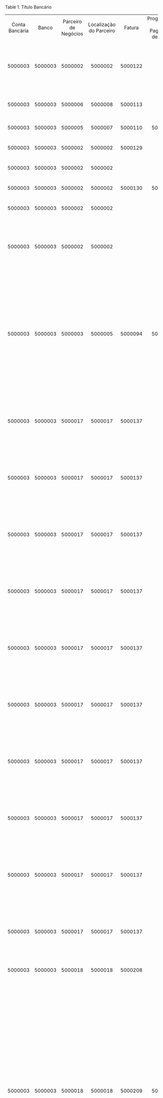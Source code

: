 <div id="d134852e1" class="table">

<div class="table-title">

Table 1. Título
Bancário

</div>

<div class="table-contents">

|                |         |                      |                         |         |                                    |                  |                  |                  |                       |                                    |                                  |             |             |             |             |             |             |                     |                 |                                          |               |              |                     |                     |                  |         |       |         |             |                    |                |                          |                    |                   |           |        |        |                |    |                    |                 |                   |                 |            |                   |                 |         |                      |                   |            |                |                 |                                                                                                                                                                                                                                                                                                                                                                                                                                                                                                                                                                                                                                                                                                                                                                                                                                                                               |                  |                  |       |                |             |                    |                          |                    |            |                                 |                                                 |        |        |                |    |        |                 |                    |                |                |                         |                       |                   |                       |         |          |                             |                     |                    |                 |                |               |                     |              |                     |                   |               |                     |                 |                     |                |                 |                    |                 |         |                                  |       |        |                  |                  |            |                  |                  |            |
| :------------: | :-----: | :------------------: | :---------------------: | :-----: | :--------------------------------: | :--------------: | :--------------: | :--------------: | :-------------------: | :--------------------------------: | :------------------------------: | :---------: | :---------: | :---------: | :---------: | :---------: | :---------: | :-----------------: | :-------------: | :--------------------------------------: | :-----------: | :----------: | :-----------------: | :-----------------: | :--------------: | :-----: | :---: | :-----: | :---------: | :----------------: | :------------: | :----------------------: | :----------------: | :---------------: | :-------: | :----: | :----: | :------------: | :-: | :----------------: | :-------------: | :---------------: | :-------------: | :--------: | :---------------: | :-------------: | :-----: | :------------------: | :---------------: | :--------: | :------------: | :-------------: | :---------------------------------------------------------------------------------------------------------------------------------------------------------------------------------------------------------------------------------------------------------------------------------------------------------------------------------------------------------------------------------------------------------------------------------------------------------------------------------------------------------------------------------------------------------------------------------------------------------------------------------------------------------------------------------------------------------------------------------------------------------------------------------------------------------------------------------------------------------------------------: | :--------------: | :--------------: | :---: | :------------: | :---------: | :----------------: | :----------------------: | :----------------: | :--------: | :-----------------------------: | :---------------------------------------------: | :----: | :----: | :------------: | :-: | :----: | :-------------: | :----------------: | :------------: | :------------: | :---------------------: | :-------------------: | :---------------: | :-------------------: | :-----: | :------: | :-------------------------: | :-----------------: | :----------------: | :-------------: | :------------: | :-----------: | :-----------------: | :----------: | :-----------------: | :---------------: | :-----------: | :-----------------: | :-------------: | :-----------------: | :------------: | :-------------: | :----------------: | :-------------: | :-----: | :------------------------------: | :---: | :----: | :--------------: | :--------------: | :--------: | :--------------: | :--------------: | :--------: |
| Conta Bancária |  Banco  | Parceiro de Negócios | Localização do Parceiro | Fatura  | Programação de Pagamento de Fatura | Tipo de Carteira | Tipo de Cobrança | Código de Barras | Data de Processamento |            Instrução 1             |           Instrução 2            | Instrução 3 | Instrução 4 | Instrução 5 | Instrução 6 | Instrução 7 | Instrução 8 | Instrução do Sacado | Linha Digitável |            Local de Pagamento            | Textos Extras |   Borderô    | Integração Bancária | Ocorrência Bancária |      Bairro      | Cedente |  CEP  | Cidade  | Complemento | Complemento de CEP | Conta Bancária | Digito da Conta Bancária |     CPF / CNPJ     |    Logradouro     |   Nome    | Número |  País  |    Telefone    | UF | Número da Carteira | Código do Banco | Dígito da Agência | Dígito da Conta | Modalidade | Número da Agencia | Número da Conta | Titular | Número Personalizado | Número da Parcela | Processado | Processado (2) | Processar Agora |                                                                                                                                                                                                                                                                                                                                                                                                                             Histórico do Registro                                                                                                                                                                                                                                                                                                                                                                                                                             | Exige Parâmetros |      Bairro      |  CEP  |     Cidade     | Complemento | Complemento de CEP | Conta Bancária do Sacado |     CPF / CNPJ     | Localidade |           Logradouro            |                      Nome                       | Número |  País  |    Telefone    | UF | Aceite | Valor Acrescimo | Canal de Pagamento | Conta Bancária | Data de Débito | Data Limite de Desconto |   Data do Documento   | Data de Pagamento |  Data de Vencimento   | Dedução | Desconto | Dias para Cobrança de Multa | Digito Nosso Número | Forma de Pagamento | Título Bancário | Valor da Multa | Data da Multa | Percentual de Multa | Nosso Número | Número do Documento | Tipo de Documento | Tipo de Moeda | Acréscimo Efetivado | Valor do Título | Valor do Abatimento | Valor do Juros | Valor de Tarifa | Desconto Efetivado | Multa Efetivada | Pedido  | Ordenar Calendário de Pagamentos | Pago  | Válido | Tipo de Parceiro | Documento Fiscal | Status NFe | End. Organização | Parâmetro Padrão | Processado |
|    5000003     | 5000003 |       5000002        |         5000002         | 5000122 |                                    |        CS        |        CR        |                  | 2018-01-11 00:00:00.0 |                                    |                                  |             |             |             |             |             |             |                     |                 |                                          |               |              |       5000000       |       5000002       |  Cidade Jardim   | 1000001 | 13614 |  Leme   |             |        260         |     41675      |            0             | 13.823.508/0001-31 | Rua Paulo Rebessi |  Matriz   |  665   | Brazil |  19 3554-4100  | SP |        109         |       341       |         0         |        0        |            |       0049        |      41675      |         |          4           |                   |    true    |     false      |                 |                                                                                                                                                                                                                                                                                                                                                                                                       Baixa de Título Realizada em - 14/01/2018 17:30:06 - BAIXA MANUAL                                                                                                                                                                                                                                                                                                                                                                                                       |      false       |    Campestre     | 13401 |   Piracicaba   |             |        808         |                          | 23.969.257/0001-51 |            |           Rua Balsamo           |        PJ Dentro do Estado Contribuinte         |  562   | Brazil |  19 2696-0031  | SP |   N    |        0        |                    |                |                |                         | 2018-01-11 00:00:00.0 |                   | 2018-01-11 00:00:00.0 |    0    |    0     |              0              |          6          |                    |     5000003     |       0        |               |          0          |   00000004   |        5018         |         2         |      R$       |          0          |     2081.20     |          0          |       0        |        0        |         0          |        0        | 5000037 |                                  | false | false  |        PJ        |     5000100      |            |     1000004      |                  |   false    |
|    5000003     | 5000003 |       5000006        |         5000008         | 5000113 |                                    |        CS        |        CR        |                  | 2018-01-11 00:00:00.0 |                                    |                                  |             |             |             |             |             |             |                     |                 |                                          |               |              |       5000000       |                     |  Cidade Jardim   | 1000001 | 13614 |  Leme   |             |        260         |     41675      |            0             | 13.823.508/0001-31 | Rua Paulo Rebessi |  Matriz   |  665   | Brazil |  19 3554-4100  | SP |        109         |       341       |         0         |        0        |            |       0049        |      41675      |         |          2           |                   |    true    |     false      |                 |                                                                                                                                                                                                                                                                                                                                                                                                                                                                                                                                                                                                                                                                                                                                                                                                                                                                               |      false       |   Vila Barigui   | 78705 |  Rondonópolis  |             |        020         |                          | 20.919.775/0001-72 |            | Rua Teodomiro Alcântara Gouveia |       PJ Fora do Estado Não Contribuinte        |  172   | Brazil | (66) 3692-8361 | MT |   N    |        0        |                    |                |                |                         | 2018-01-11 00:00:00.0 |                   | 2018-01-11 00:00:00.0 |    0    |    0     |              0              |          0          |                    |     5000001     |       0        |               |          0          |   00000002   |        5013         |         2         |      R$       |          0          |     150.00      |          0          |       0        |        0        |         0          |        0        | 5000035 |                                  | false |  true  |        PJ        |     5000094      |     A      |     1000004      |                  |   false    |
|    5000003     | 5000003 |       5000005        |         5000007         | 5000110 |              5000038               |        CS        |        CR        |                  | 2018-01-11 00:00:00.0 |                                    |                                  |             |             |             |             |             |             |                     |                 |                                          |               |              |       5000000       |                     |  Cidade Jardim   | 1000001 | 13614 |  Leme   |             |        260         |     41675      |            0             | 13.823.508/0001-31 | Rua Paulo Rebessi |  Matriz   |  665   | Brazil |  19 3554-4100  | SP |        109         |       341       |         0         |        0        |            |       0049        |      41675      |         |          3           |         1         |    true    |     false      |                 |                                                                                                                                                                                                                                                                                                                                                                                                                                                                                                                                                                                                                                                                                                                                                                                                                                                                               |      false       |      Mocopa      | 84263 | Telêmaco Borba |             |        230         |                          | 49.109.383/0001-20 |            |        Rua Porto Alegre         |         PJ Fora do Estado Contribuinte          |  164   | Brazil | (42) 3824-3807 | PR |   N    |        0        |                    |                |                |                         | 2018-01-11 00:00:00.0 |                   | 2018-02-12 00:00:00.0 |    0    |    0     |              0              |          8          |                    |     5000002     |       0        |               |          0          |   00000003   |       5011/1        |         2         |      R$       |          0          |     300.00      |          0          |       0        |        0        |         0          |        0        | 5000034 |                                  | false |  true  |        PJ        |     5000092      |     A      |     1000004      |                  |   false    |
|    5000003     | 5000003 |       5000002        |         5000002         | 5000129 |                                    |        CS        |        CR        |                  | 2018-01-12 00:00:00.0 |                                    |                                  |             |             |             |             |             |             |                     |                 |                                          |               |              |       5000000       |                     |  Cidade Jardim   | 1000001 | 13614 |  Leme   |             |        260         |     41675      |            0             | 13.823.508/0001-31 | Rua Paulo Rebessi |  Matriz   |  665   | Brazil |  19 3554-4100  | SP |        109         |       341       |         0         |        0        |            |       0049        |      41675      |         |          6           |                   |    true    |     false      |                 |                                                                                                                                                                                                                                                                                                                                                                                                                                                                                                                                                                                                                                                                                                                                                                                                                                                                               |      false       |    Campestre     | 13401 |   Piracicaba   |             |        808         |                          | 23.969.257/0001-51 |            |           Rua Balsamo           |        PJ Dentro do Estado Contribuinte         |  562   | Brazil |  19 2696-0031  | SP |   N    |        0        |                    |                |                |                         | 2018-01-12 00:00:00.0 |                   | 2018-01-12 00:00:00.0 |    0    |    0     |              0              |          1          |                    |     5000005     |       0        |               |          0          |   00000006   |        5021         |         2         |      R$       |          0          |     4881.20     |          0          |       0        |        0        |         0          |        0        | 5000039 |                                  | false |  true  |        PJ        |     5000107      |     A      |     1000004      |                  |   false    |
|    5000003     | 5000003 |       5000002        |         5000002         |         |                                    |        CS        |        CR        |                  | 2018-01-12 00:00:00.0 |                                    |                                  |             |             |             |             |             |             |                     |                 |                                          |               |              |       5000000       |                     |  Cidade Jardim   | 1000001 | 13614 |  Leme   |             |        260         |     41675      |            0             | 13.823.508/0001-31 | Rua Paulo Rebessi |  Matriz   |  665   | Brazil |  19 3554-4100  | SP |        109         |       341       |         0         |        0        |            |       0049        |      41675      |         |          7           |                   |    true    |     false      |                 |                                                                                                                                                                                                                                                                                                                                                                                                                                                                                                                                                                                                                                                                                                                                                                                                                                                                               |      false       |    Campestre     | 13401 |   Piracicaba   |             |        808         |                          | 23.969.257/0001-51 |            |           Rua Balsamo           |        PJ Dentro do Estado Contribuinte         |  562   | Brazil |  19 2696-0031  | SP |   N    |        0        |                    |                |                |  2018-01-11 00:00:00.0  | 2018-01-11 00:00:00.0 |                   | 2018-02-12 00:00:00.0 |    0    |   0.00   |              0              |          9          |                    |     5000006     |       0        |               |          0          |   00000007   |        50015        |         2         |      R$       |          0          |     666.00      |          0          |       0        |        0        |         0          |        0        | 5000040 |             5000045              | false |  true  |        PJ        |                  |            |     1000004      |                  |   false    |
|    5000003     | 5000003 |       5000002        |         5000002         | 5000130 |              5000054               |        CS        |        CR        |                  | 2018-01-12 00:00:00.0 |                                    |                                  |             |             |             |             |             |             |                     |                 |                                          |               |              |       5000000       |                     |  Cidade Jardim   | 1000001 | 13614 |  Leme   |             |        260         |     41675      |            0             | 13.823.508/0001-31 | Rua Paulo Rebessi |  Matriz   |  665   | Brazil |  19 3554-4100  | SP |        109         |       341       |         0         |        0        |            |       0049        |      41675      |         |          8           |         1         |    true    |     false      |                 |                                                                                                                                                                                                                                                                                                                                                                                                                                                                                                                                                                                                                                                                                                                                                                                                                                                                               |      false       |    Campestre     | 13401 |   Piracicaba   |             |        808         |                          | 23.969.257/0001-51 |            |           Rua Balsamo           |        PJ Dentro do Estado Contribuinte         |  562   | Brazil |  19 2696-0031  | SP |   N    |        0        |                    |                |                |                         | 2018-01-12 00:00:00.0 |                   | 2018-02-12 00:00:00.0 |    0    |    0     |              0              |          7          |                    |     5000007     |       0        |               |          0          |   00000008   |       5022/1        |         2         |      R$       |          0          |     666.00      |          0          |       0        |        0        |         0          |        0        | 5000040 |                                  | false |  true  |        PJ        |     5000108      |     A      |     1000004      |                  |   false    |
|    5000003     | 5000003 |       5000002        |         5000002         |         |                                    |        CS        |        CR        |                  | 2018-01-12 00:00:00.0 |                                    |                                  |             |             |             |             |             |             |                     |                 |                                          |               |              |       5000000       |                     |  Cidade Jardim   | 1000001 | 13614 |  Leme   |             |        260         |     41675      |            0             | 13.823.508/0001-31 | Rua Paulo Rebessi |  Matriz   |  665   | Brazil |  19 3554-4100  | SP |        109         |       341       |         0         |        0        |            |       0049        |      41675      |         |          9           |                   |    true    |     false      |                 |                                                                                                                                                                                                                                                                                                                                                                                                                                                                                                                                                                                                                                                                                                                                                                                                                                                                               |      false       |    Campestre     | 13401 |   Piracicaba   |             |        808         |                          | 23.969.257/0001-51 |            |           Rua Balsamo           |        PJ Dentro do Estado Contribuinte         |  562   | Brazil |  19 2696-0031  | SP |   N    |        0        |                    |                |                |  2018-01-11 00:00:00.0  | 2018-01-11 00:00:00.0 |                   | 2018-02-12 00:00:00.0 |    0    |   0.00   |              0              |          5          |                    |     5000008     |       0        |               |          0          |   00000009   |        50016        |         2         |      R$       |          0          |     666.00      |          0          |       0        |        0        |         0          |        0        | 5000041 |             5000046              | false |  true  |        PJ        |                  |            |     1000004      |                  |   false    |
|    5000003     | 5000003 |       5000002        |         5000002         |         |                                    |        CS        |        CR        |                  | 2018-01-12 00:00:00.0 |                                    |                                  |             |             |             |             |             |             |                     |                 |                                          |               |              |       5000000       |                     |  Cidade Jardim   | 1000001 | 13614 |  Leme   |             |        260         |     41675      |            0             | 13.823.508/0001-31 | Rua Paulo Rebessi |  Matriz   |  665   | Brazil |  19 3554-4100  | SP |        109         |       341       |         0         |        0        |            |       0049        |      41675      |         |          5           |                   |    true    |     false      |                 |                                                                                                                                                                                                                                                                                                                                                                                            Cancelamento de Boleto Realizado por 'Manutenção de Boleto/CNAB' em 12/01/2018 09:38:43                                                                                                                                                                                                                                                                                                                                                                                            |      false       |    Campestre     | 13401 |   Piracicaba   |             |        808         |                          | 23.969.257/0001-51 |            |           Rua Balsamo           |        PJ Dentro do Estado Contribuinte         |  562   | Brazil |  19 2696-0031  | SP |   N    |        0        |                    |                |                |  2018-01-11 00:00:00.0  | 2018-01-11 00:00:00.0 |                   | 2018-02-12 00:00:00.0 |    0    |   0.00   |              0              |          3          |                    |     5000004     |       0        |               |          0          |   00000005   |        50014        |         2         |      R$       |          0          |     4881.20     |          0          |       0        |        0        |         0          |        0        | 5000039 |             5000043              | false | false  |        PJ        |                  |            |     1000004      |                  |   false    |
|    5000003     | 5000003 |       5000003        |         5000005         | 5000094 |              5000028               |        CC        |        CR        |                  | 2018-01-11 00:00:00.0 |                                    |                                  |             |             |             |             |             |             |                     |                 |                                          |               |              |       5000000       |                     |  Cidade Jardim   | 1000001 | 13614 |  Leme   |             |        260         |     41675      |            0             | 13.823.508/0001-31 | Rua Paulo Rebessi |  Matriz   |  665   | Brazil |  19 3554-4100  | SP |        109         |       341       |         0         |        0        |            |       0049        |      41675      |         |          1           |         1         |    true    |     false      |                 |                                                                                                                                                                                                                                                                                                                                           Troca de Carteira Realizada por 'Manutenção de Boleto/CNAB' em 12/01/2018 09:38:43 - Troca de Carteira de CS para CC Prorrogado Vencimento para 15/08/2018. Cobrança de Juros de 1000.00                                                                                                                                                                                                                                                                                                                                            |      false       |      Centro      | 13619 |      Leme      |             |        190         |                          |   805.939.446-07   |            |    Rua Coronel Augusto César    |        PF DENTRO DO ESTADO (REP. VENDAS)        |   23   | Brazil |  19 35552618   | SP |   N    |        0        |                    |                |                |                         | 2018-01-11 00:00:00.0 |                   | 2018-08-15 00:00:00.0 |    0    |    0     |              0              |          2          |                    |     5000000     |       0        |               |          0          |   00000001   |       5003/1        |         2         |      R$       |          0          |     1150.00     |          0          |       0        |        0        |         0          |        0        | 5000031 |                                  | false |  true  |        PF        |     5000077      |     A      |     1000004      |                  |   false    |
|    5000003     | 5000003 |       5000017        |         5000017         | 5000137 |                                    |        CS        |        CR        |                  | 2018-01-12 00:00:00.0 |                                    |                                  |             |             |             |             |             |             |                     |                 |                                          |               |              |       5000000       |                     |  Cidade Jardim   | 1000001 | 13614 |  Leme   |             |        260         |     41675      |            0             | 13.823.508/0001-31 | Rua Paulo Rebessi |  Matriz   |  665   | Brazil |  19 3554-4100  | SP |        109         |       341       |         0         |        0        |            |       0049        |      41675      |         |          10          |        10         |    true    |     false      |                 |                                                                                                                                                                                                                                                                                                                                                                                            Cancelamento de Boleto Realizado por 'Manutenção de Boleto/CNAB' em 12/01/2018 09:38:43                                                                                                                                                                                                                                                                                                                                                                                            |      false       |    Santa Cruz    | 13974 |    Itapira     |             |        380         |                          | 11.442.133/0001-34 |            | Rua Joaquim Inácio da Silveira  | PJ Dentro do Estado c/ CNPJ e IE Vinculados EVC |  412   | Brazil | (19) 3854-4505 | SP |   N    |        0        |                    |                |                |                         | 2018-01-12 00:00:00.0 |                   | 2018-11-08 00:00:00.0 |    0    |    0     |              0              |          3          |                    |     5000009     |       0        |               |          0          |   00000010   |       5024/10       |         2         |      R$       |          0          |     171.00      |          0          |       0        |        0        |         0          |        0        | 5000044 |                                  | false | false  |        PJ        |     5000115      |     A      |     1000004      |                  |   false    |
|    5000003     | 5000003 |       5000017        |         5000017         | 5000137 |                                    |        CS        |        CR        |                  | 2018-01-12 00:00:00.0 |                                    |                                  |             |             |             |             |             |             |                     |                 |                                          |               |              |       5000000       |                     |  Cidade Jardim   | 1000001 | 13614 |  Leme   |             |        260         |     41675      |            0             | 13.823.508/0001-31 | Rua Paulo Rebessi |  Matriz   |  665   | Brazil |  19 3554-4100  | SP |        109         |       341       |         0         |        0        |            |       0049        |      41675      |         |          12          |         2         |    true    |     false      |                 |                                                                                                                                                                                                                                                                                                                                                                                            Cancelamento de Boleto Realizado por 'Manutenção de Boleto/CNAB' em 12/01/2018 09:38:43                                                                                                                                                                                                                                                                                                                                                                                            |      false       |    Santa Cruz    | 13974 |    Itapira     |             |        380         |                          | 11.442.133/0001-34 |            | Rua Joaquim Inácio da Silveira  | PJ Dentro do Estado c/ CNPJ e IE Vinculados EVC |  412   | Brazil | (19) 3854-4505 | SP |   N    |        0        |                    |                |                |                         | 2018-01-12 00:00:00.0 |                   | 2018-03-13 00:00:00.0 |    0    |    0     |              0              |          9          |                    |     5000011     |       0        |               |          0          |   00000012   |       5024/2        |         2         |      R$       |          0          |     171.05      |          0          |       0        |        0        |         0          |        0        | 5000044 |                                  | false | false  |        PJ        |     5000115      |     A      |     1000004      |                  |   false    |
|    5000003     | 5000003 |       5000017        |         5000017         | 5000137 |                                    |        CS        |        CR        |                  | 2018-01-12 00:00:00.0 |                                    |                                  |             |             |             |             |             |             |                     |                 |                                          |               |              |       5000000       |                     |  Cidade Jardim   | 1000001 | 13614 |  Leme   |             |        260         |     41675      |            0             | 13.823.508/0001-31 | Rua Paulo Rebessi |  Matriz   |  665   | Brazil |  19 3554-4100  | SP |        109         |       341       |         0         |        0        |            |       0049        |      41675      |         |          13          |         5         |    true    |     false      |                 |                                                                                                                                                                                                                                                                                                                                                                                            Cancelamento de Boleto Realizado por 'Manutenção de Boleto/CNAB' em 12/01/2018 09:38:43                                                                                                                                                                                                                                                                                                                                                                                            |      false       |    Santa Cruz    | 13974 |    Itapira     |             |        380         |                          | 11.442.133/0001-34 |            | Rua Joaquim Inácio da Silveira  | PJ Dentro do Estado c/ CNPJ e IE Vinculados EVC |  412   | Brazil | (19) 3854-4505 | SP |   N    |        0        |                    |                |                |                         | 2018-01-12 00:00:00.0 |                   | 2018-06-11 00:00:00.0 |    0    |    0     |              0              |          7          |                    |     5000012     |       0        |               |          0          |   00000013   |       5024/5        |         2         |      R$       |          0          |     171.05      |          0          |       0        |        0        |         0          |        0        | 5000044 |                                  | false | false  |        PJ        |     5000115      |     A      |     1000004      |                  |   false    |
|    5000003     | 5000003 |       5000017        |         5000017         | 5000137 |                                    |        CS        |        CR        |                  | 2018-01-12 00:00:00.0 |                                    |                                  |             |             |             |             |             |             |                     |                 |                                          |               |              |       5000000       |                     |  Cidade Jardim   | 1000001 | 13614 |  Leme   |             |        260         |     41675      |            0             | 13.823.508/0001-31 | Rua Paulo Rebessi |  Matriz   |  665   | Brazil |  19 3554-4100  | SP |        109         |       341       |         0         |        0        |            |       0049        |      41675      |         |          14          |         4         |    true    |     false      |                 |                                                                                                                                                                                                                                                                                                                                                                                            Cancelamento de Boleto Realizado por 'Manutenção de Boleto/CNAB' em 12/01/2018 09:38:43                                                                                                                                                                                                                                                                                                                                                                                            |      false       |    Santa Cruz    | 13974 |    Itapira     |             |        380         |                          | 11.442.133/0001-34 |            | Rua Joaquim Inácio da Silveira  | PJ Dentro do Estado c/ CNPJ e IE Vinculados EVC |  412   | Brazil | (19) 3854-4505 | SP |   N    |        0        |                    |                |                |                         | 2018-01-12 00:00:00.0 |                   | 2018-05-14 00:00:00.0 |    0    |    0     |              0              |          5          |                    |     5000013     |       0        |               |          0          |   00000014   |       5024/4        |         2         |      R$       |          0          |     171.05      |          0          |       0        |        0        |         0          |        0        | 5000044 |                                  | false | false  |        PJ        |     5000115      |     A      |     1000004      |                  |   false    |
|    5000003     | 5000003 |       5000017        |         5000017         | 5000137 |                                    |        CS        |        CR        |                  | 2018-01-12 00:00:00.0 |                                    |                                  |             |             |             |             |             |             |                     |                 |                                          |               |              |       5000000       |                     |  Cidade Jardim   | 1000001 | 13614 |  Leme   |             |        260         |     41675      |            0             | 13.823.508/0001-31 | Rua Paulo Rebessi |  Matriz   |  665   | Brazil |  19 3554-4100  | SP |        109         |       341       |         0         |        0        |            |       0049        |      41675      |         |          15          |         9         |    true    |     false      |                 |                                                                                                                                                                                                                                                                                                                                                                                            Cancelamento de Boleto Realizado por 'Manutenção de Boleto/CNAB' em 12/01/2018 09:38:43                                                                                                                                                                                                                                                                                                                                                                                            |      false       |    Santa Cruz    | 13974 |    Itapira     |             |        380         |                          | 11.442.133/0001-34 |            | Rua Joaquim Inácio da Silveira  | PJ Dentro do Estado c/ CNPJ e IE Vinculados EVC |  412   | Brazil | (19) 3854-4505 | SP |   N    |        0        |                    |                |                |                         | 2018-01-12 00:00:00.0 |                   | 2018-10-09 00:00:00.0 |    0    |    0     |              0              |          2          |                    |     5000014     |       0        |               |          0          |   00000015   |       5024/9        |         2         |      R$       |          0          |     171.05      |          0          |       0        |        0        |         0          |        0        | 5000044 |                                  | false | false  |        PJ        |     5000115      |     A      |     1000004      |                  |   false    |
|    5000003     | 5000003 |       5000017        |         5000017         | 5000137 |                                    |        CS        |        CR        |                  | 2018-01-12 00:00:00.0 |                                    |                                  |             |             |             |             |             |             |                     |                 |                                          |               |              |       5000000       |                     |  Cidade Jardim   | 1000001 | 13614 |  Leme   |             |        260         |     41675      |            0             | 13.823.508/0001-31 | Rua Paulo Rebessi |  Matriz   |  665   | Brazil |  19 3554-4100  | SP |        109         |       341       |         0         |        0        |            |       0049        |      41675      |         |          16          |         1         |    true    |     false      |                 |                                                                                                                                                                                                                                                                                                                                                                                            Cancelamento de Boleto Realizado por 'Manutenção de Boleto/CNAB' em 12/01/2018 09:38:43                                                                                                                                                                                                                                                                                                                                                                                            |      false       |    Santa Cruz    | 13974 |    Itapira     |             |        380         |                          | 11.442.133/0001-34 |            | Rua Joaquim Inácio da Silveira  | PJ Dentro do Estado c/ CNPJ e IE Vinculados EVC |  412   | Brazil | (19) 3854-4505 | SP |   N    |        0        |                    |                |                |                         | 2018-01-12 00:00:00.0 |                   | 2018-02-12 00:00:00.0 |    0    |    0     |              0              |          0          |                    |     5000015     |       0        |               |          0          |   00000016   |       5024/1        |         2         |      R$       |          0          |     171.05      |          0          |       0        |        0        |         0          |        0        | 5000044 |                                  | false | false  |        PJ        |     5000115      |     A      |     1000004      |                  |   false    |
|    5000003     | 5000003 |       5000017        |         5000017         | 5000137 |                                    |        CS        |        CR        |                  | 2018-01-12 00:00:00.0 |                                    |                                  |             |             |             |             |             |             |                     |                 |                                          |               |              |       5000000       |                     |  Cidade Jardim   | 1000001 | 13614 |  Leme   |             |        260         |     41675      |            0             | 13.823.508/0001-31 | Rua Paulo Rebessi |  Matriz   |  665   | Brazil |  19 3554-4100  | SP |        109         |       341       |         0         |        0        |            |       0049        |      41675      |         |          17          |         6         |    true    |     false      |                 |                                                                                                                                                                                                                                                                                                                                                                                            Cancelamento de Boleto Realizado por 'Manutenção de Boleto/CNAB' em 12/01/2018 09:38:43                                                                                                                                                                                                                                                                                                                                                                                            |      false       |    Santa Cruz    | 13974 |    Itapira     |             |        380         |                          | 11.442.133/0001-34 |            | Rua Joaquim Inácio da Silveira  | PJ Dentro do Estado c/ CNPJ e IE Vinculados EVC |  412   | Brazil | (19) 3854-4505 | SP |   N    |        0        |                    |                |                |                         | 2018-01-12 00:00:00.0 |                   | 2018-07-11 00:00:00.0 |    0    |    0     |              0              |          8          |                    |     5000016     |       0        |               |          0          |   00000017   |       5024/6        |         2         |      R$       |          0          |     171.05      |          0          |       0        |        0        |         0          |        0        | 5000044 |                                  | false | false  |        PJ        |     5000115      |     A      |     1000004      |                  |   false    |
|    5000003     | 5000003 |       5000017        |         5000017         | 5000137 |                                    |        CS        |        CR        |                  | 2018-01-12 00:00:00.0 |                                    |                                  |             |             |             |             |             |             |                     |                 |                                          |               |              |       5000000       |                     |  Cidade Jardim   | 1000001 | 13614 |  Leme   |             |        260         |     41675      |            0             | 13.823.508/0001-31 | Rua Paulo Rebessi |  Matriz   |  665   | Brazil |  19 3554-4100  | SP |        109         |       341       |         0         |        0        |            |       0049        |      41675      |         |          11          |         8         |    true    |     false      |                 |                                                                                                                                                                                                                                                                                                                                                                                            Cancelamento de Boleto Realizado por 'Manutenção de Boleto/CNAB' em 12/01/2018 09:38:43                                                                                                                                                                                                                                                                                                                                                                                            |      false       |    Santa Cruz    | 13974 |    Itapira     |             |        380         |                          | 11.442.133/0001-34 |            | Rua Joaquim Inácio da Silveira  | PJ Dentro do Estado c/ CNPJ e IE Vinculados EVC |  412   | Brazil | (19) 3854-4505 | SP |   N    |        0        |                    |                |                |                         | 2018-01-12 00:00:00.0 |                   | 2018-09-10 00:00:00.0 |    0    |    0     |              0              |          1          |                    |     5000010     |       0        |               |          0          |   00000011   |       5024/8        |         2         |      R$       |          0          |     171.05      |          0          |       0        |        0        |         0          |        0        | 5000044 |                                  | false | false  |        PJ        |     5000115      |     A      |     1000004      |                  |   false    |
|    5000003     | 5000003 |       5000017        |         5000017         | 5000137 |                                    |        CS        |        CR        |                  | 2018-01-12 00:00:00.0 |                                    |                                  |             |             |             |             |             |             |                     |                 |                                          |               |              |       5000000       |                     |  Cidade Jardim   | 1000001 | 13614 |  Leme   |             |        260         |     41675      |            0             | 13.823.508/0001-31 | Rua Paulo Rebessi |  Matriz   |  665   | Brazil |  19 3554-4100  | SP |        109         |       341       |         0         |        0        |            |       0049        |      41675      |         |          18          |         3         |    true    |     false      |                 |                                                                                                                                                                                                                                                                                                                                                                                            Cancelamento de Boleto Realizado por 'Manutenção de Boleto/CNAB' em 12/01/2018 09:38:43                                                                                                                                                                                                                                                                                                                                                                                            |      false       |    Santa Cruz    | 13974 |    Itapira     |             |        380         |                          | 11.442.133/0001-34 |            | Rua Joaquim Inácio da Silveira  | PJ Dentro do Estado c/ CNPJ e IE Vinculados EVC |  412   | Brazil | (19) 3854-4505 | SP |   N    |        0        |                    |                |                |                         | 2018-01-12 00:00:00.0 |                   | 2018-04-12 00:00:00.0 |    0    |    0     |              0              |          6          |                    |     5000017     |       0        |               |          0          |   00000018   |       5024/3        |         2         |      R$       |          0          |     171.05      |          0          |       0        |        0        |         0          |        0        | 5000044 |                                  | false | false  |        PJ        |     5000115      |     A      |     1000004      |                  |   false    |
|    5000003     | 5000003 |       5000017        |         5000017         | 5000137 |                                    |        CS        |        CR        |                  | 2018-01-12 00:00:00.0 |                                    |                                  |             |             |             |             |             |             |                     |                 |                                          |               |              |       5000000       |                     |  Cidade Jardim   | 1000001 | 13614 |  Leme   |             |        260         |     41675      |            0             | 13.823.508/0001-31 | Rua Paulo Rebessi |  Matriz   |  665   | Brazil |  19 3554-4100  | SP |        109         |       341       |         0         |        0        |            |       0049        |      41675      |         |          19          |         7         |    true    |     false      |                 |                                                                                                                                                                                                                                                                                                                                                                                            Cancelamento de Boleto Realizado por 'Manutenção de Boleto/CNAB' em 12/01/2018 09:38:43                                                                                                                                                                                                                                                                                                                                                                                            |      false       |    Santa Cruz    | 13974 |    Itapira     |             |        380         |                          | 11.442.133/0001-34 |            | Rua Joaquim Inácio da Silveira  | PJ Dentro do Estado c/ CNPJ e IE Vinculados EVC |  412   | Brazil | (19) 3854-4505 | SP |   N    |        0        |                    |                |                |                         | 2018-01-12 00:00:00.0 |                   | 2018-08-10 00:00:00.0 |    0    |    0     |              0              |          4          |                    |     5000018     |       0        |               |          0          |   00000019   |       5024/7        |         2         |      R$       |          0          |     171.05      |          0          |       0        |        0        |         0          |        0        | 5000044 |                                  | false | false  |        PJ        |     5000115      |     A      |     1000004      |                  |   false    |
|    5000003     | 5000003 |       5000018        |         5000018         | 5000208 |                                    |        CS        |        CR        |                  | 2018-01-12 00:00:00.0 |                                    |                                  |             |             |             |             |             |             |                     |                 |                                          |               | CB280218.REM |       5000000       |                     |  Cidade Jardim   | 1000001 | 13614 |  Leme   |             |        260         |     41675      |            0             | 13.823.508/0001-31 | Rua Paulo Rebessi |  Matriz   |  665   | Brazil |  19 3554-4100  | SP |        109         |       341       |         0         |        0        |            |       0049        |      41675      |         |          20          |                   |    true    |      true      |                 |                                                                                                                                                                                                                                                                                                                                                                                                                                                                                                                                                                                                                                                                                                                                                                                                                                                                               |      false       | Emiliano Perneta | 83324 |    Pinhais     |             |        223         |                          | 79.961.116/0001-47 |            |           R TERRA BOA           |                    Filial PR                    |  762   | Brazil | (19) 3555-2618 | PR |   N    |        0        |                    |                |                |                         | 2018-01-12 00:00:00.0 |                   | 2018-01-12 00:00:00.0 |    0    |    0     |              0              |          2          |                    |     5000019     |       0        |               |          0          |   00000020   |        5033         |         2         |      R$       |          0          |     2000.00     |          0          |       0        |        0        |         0          |        0        | 5000076 |                                  | false |  true  |        PJ        |     5000178      |     A      |     1000004      |                  |   false    |
|    5000003     | 5000003 |       5000018        |         5000018         | 5000209 |              5000173               |        CS        |        CR        |                  | 2018-01-12 00:00:00.0 |                                    |                                  |             |             |             |             |             |             |                     |                 |                                          |               |              |       5000000       |                     |  Cidade Jardim   | 1000001 | 13614 |  Leme   |             |        260         |     41675      |            0             | 13.823.508/0001-31 | Rua Paulo Rebessi |  Matriz   |  665   | Brazil |  19 3554-4100  | SP |        109         |       341       |         0         |        0        |            |       0049        |      41675      |         |          25          |         5         |    true    |     false      |                 |                                                                                                                                                                                                                                               Troca de Carteira Realizada por 'Manutenção de Boleto/CNAB' em 27/02/2018 09:00:59 - Troca de Carteira de CS para CD - Troca de Carteira de CS para CD - Troca de Carteira de CS para CD - Troca de Carteira de CS para CD - Troca de Carteira de CS para CD Troca de Carteira Realizada por 'Manutenção de Boleto/CNAB' em 27/02/2018 09:00:59 - Troca de Carteira de CD para CS                                                                                                                                                                                                                                               |      false       | Emiliano Perneta | 83324 |    Pinhais     |             |        223         |                          | 79.961.116/0001-47 |            |           R TERRA BOA           |                    Filial PR                    |  762   | Brazil | (19) 3555-2618 | PR |   N    |        0        |                    |                |                |                         | 2018-01-12 00:00:00.0 |                   | 2018-06-11 00:00:00.0 |    0    |    0     |              0              |          1          |                    |     5000024     |       0        |               |          0          |   00000025   |       5034/5        |         2         |      R$       |          0          |     200.00      |          0          |       0        |        0        |         0          |        0        | 5000077 |                                  | false |  true  |        PJ        |     5000179      |     A      |     1000004      |                  |   false    |
|    5000005     | 5000005 |       5000026        |         5000022         | 5000398 |              5000232               |        CS        |        CR        |                  | 2018-02-15 00:00:00.0 | PROTESTAR 5 DIAS APÓS O VENCIMENTO | JUROS DE MORA DIÁRIA DE R$ 2.86  |             |             |             |             |             |             |                     |                 | PAGAR PREFERENCIALMENTE EM AGÊNCIAS ITAÚ |               | CB150218.REM |       5000002       |                     | Emiliano Perneta | 5000003 | 83324 | Pinhais |             |        223         |     27773      |            3             | 79.961.116/0001-47 |    R TERRA BOA    | Filial PR |  762   | Brazil | (19) 3555-2618 | PR |        109         |       341       |         0         |        3        |            |       2947        |      27773      |         |          31          |         1         |    true    |      true      |                 |                                                                                                                                                                                                                                                                                                                                                                                                                                                                                                                                                                                                                                                                                                                                                                                                                                                                               |      false       |  Cidade Jardim   | 13614 |      Leme      |             |        260         |                          |   397.114.838-74   |            |        Rua Paulo Rebessi        |                 Felipe Beltram                  |  665   | Brazil |  19-35552618   | SP |   N    |        0        |                    |                |                |                         | 2018-02-14 00:00:00.0 |                   | 2018-03-11 00:00:00.0 |    0    |    0     |              0              |          2          |                    |     5000030     |       0        |               |          0          |   00000031   |       10013/1       |         2         |      R$       |          0          |     1680.00     |          0          |      2.86      |        0        |         0          |        0        | 5000185 |                                  | false |  true  |        PF        |     5000318      |     A      |     5000024      |                  |   false    |
|    5000005     | 5000005 |       5000019        |         5000019         | 5000391 |              5000231               |        CS        |        CR        |                  | 2018-02-15 00:00:00.0 | PROTESTAR 5 DIAS APÓS O VENCIMENTO | JUROS DE MORA DIÁRIA DE R$ 16.86 |             |             |             |             |             |             |                     |                 | PAGAR PREFERENCIALMENTE EM AGÊNCIAS ITAÚ |               | CB150218.REM |       5000002       |                     | Emiliano Perneta | 5000003 | 83324 | Pinhais |             |        223         |     27773      |            3             | 79.961.116/0001-47 |    R TERRA BOA    | Filial PR |  762   | Brazil | (19) 3555-2618 | PR |        109         |       341       |         0         |        3        |            |       2947        |      27773      |         |          32          |         1         |    true    |      true      |                 |                                                                                                                                                                                                                                                                                                                                                                                                                                                                                                                                                                                                                                                                                                                                                                                                                                                                               |      false       | Encano do Norte  | 89130 |    Indaial     |             |        000         |                          | 08.836.461/0001-00 |            |          Rua Palotina           |                    Filial SC                    |  440   | Brazil | (19) 3555-2619 | SC |   N    |        0        |                    |                |                |                         | 2018-02-14 00:00:00.0 |                   | 2018-03-11 00:00:00.0 |    0    |    0     |              0              |          0          |                    |     5000031     |       0        |               |          0          |   00000032   |       10010/1       |         2         |      R$       |          0          |     9920.00     |          0          |     16.86      |        0        |         0          |        0        | 5000175 |                                  | false |  true  |        PJ        |     5000312      |     A      |     5000024      |                  |   false    |
|    5000005     | 5000005 |       5000000        |         5000000         | 5000385 |              5000229               |        CS        |        CR        |                  | 2018-02-15 00:00:00.0 | PROTESTAR 5 DIAS APÓS O VENCIMENTO | JUROS DE MORA DIÁRIA DE R$ 2.21  |             |             |             |             |             |             |                     |                 | PAGAR PREFERENCIALMENTE EM AGÊNCIAS ITAÚ |               | CB150218.REM |       5000002       |                     | Emiliano Perneta | 5000003 | 83324 | Pinhais |             |        223         |     27773      |            3             | 79.961.116/0001-47 |    R TERRA BOA    | Filial PR |  762   | Brazil | (19) 3555-2618 | PR |        109         |       341       |         0         |        3        |            |       2947        |      27773      |         |          33          |         1         |    true    |      true      |                 |                                                                                                                                                                                                                                                                                                                                                                                                                                                                                                                                                                                                                                                                                                                                                                                                                                                                               |      false       |  Cidade Jardim   | 13614 |      Leme      |             |        280         |                          | 13.823.508/0001-31 |            |        Rua Paulo Rebessi        |                Mundo do Cafe S/A                |  665   | Brazil |  19 35718979   | SP |   N    |        0        |                    |                |                |                         | 2018-02-14 00:00:00.0 |                   | 2018-03-16 00:00:00.0 |    0    |    0     |              0              |          8          |                    |     5000032     |       0        |               |          0          |   00000033   |       10009/1       |         2         |      R$       |          0          |     1298.00     |          0          |      2.21      |        0        |         0          |        0        | 5000168 |                                  | false |  true  |        PJ        |     5000306      |     A      |     5000024      |                  |   false    |
|    5000003     | 5000003 |       5000018        |         5000018         | 5000209 |              5000175               |        CS        |        CR        |                  | 2018-01-12 00:00:00.0 |                                    |                                  |             |             |             |             |             |             |                     |                 |                                          |               |              |       5000000       |                     |  Cidade Jardim   | 1000001 | 13614 |  Leme   |             |        260         |     41675      |            0             | 13.823.508/0001-31 | Rua Paulo Rebessi |  Matriz   |  665   | Brazil |  19 3554-4100  | SP |        109         |       341       |         0         |        0        |            |       0049        |      41675      |         |          26          |         7         |    true    |     false      |                 |                                                                                                                                                                                                             Troca de Carteira Realizada por 'Manutenção de Boleto/CNAB' em 27/02/2018 09:00:59 - Troca de Carteira de CS para CD - Troca de Carteira de CS para CD - Troca de Carteira de CS para CD - Troca de Carteira de CS para CD - Troca de Carteira de CS para CD - Troca de Carteira de CS para CD Troca de Carteira Realizada por 'Manutenção de Boleto/CNAB' em 27/02/2018 09:00:59 - Troca de Carteira de CD para CS - Troca de Carteira de CD para CS                                                                                                                                                                                                             |      false       | Emiliano Perneta | 83324 |    Pinhais     |             |        223         |                          | 79.961.116/0001-47 |            |           R TERRA BOA           |                    Filial PR                    |  762   | Brazil | (19) 3555-2618 | PR |   N    |        0        |                    |                |                |                         | 2018-01-12 00:00:00.0 |                   | 2018-08-10 00:00:00.0 |    0    |    0     |              0              |          9          |                    |     5000025     |       0        |               |          0          |   00000026   |       5034/7        |         2         |      R$       |          0          |     200.00      |          0          |       0        |        0        |         0          |        0        | 5000077 |                                  | false |  true  |        PJ        |     5000179      |     A      |     1000004      |                  |   false    |
|    5000005     | 5000005 |       5000000        |         5000000         | 5000385 |              5000230               |        CS        |        CR        |                  | 2018-02-15 00:00:00.0 | PROTESTAR 5 DIAS APÓS O VENCIMENTO | JUROS DE MORA DIÁRIA DE R$ 2.21  |             |             |             |             |             |             |                     |                 | PAGAR PREFERENCIALMENTE EM AGÊNCIAS ITAÚ |               | CB150218.REM |       5000002       |                     | Emiliano Perneta | 5000003 | 83324 | Pinhais |             |        223         |     27773      |            3             | 79.961.116/0001-47 |    R TERRA BOA    | Filial PR |  762   | Brazil | (19) 3555-2618 | PR |        109         |       341       |         0         |        3        |            |       2947        |      27773      |         |          34          |         2         |    true    |      true      |                 |                                                                                                                                                                                                                                                                                                                                                                                                                                                                                                                                                                                                                                                                                                                                                                                                                                                                               |      false       |  Cidade Jardim   | 13614 |      Leme      |             |        280         |                          | 13.823.508/0001-31 |            |        Rua Paulo Rebessi        |                Mundo do Cafe S/A                |  665   | Brazil |  19 35718979   | SP |   N    |        0        |                    |                |                |                         | 2018-02-14 00:00:00.0 |                   | 2018-04-16 00:00:00.0 |    0    |    0     |              0              |          6          |                    |     5000033     |       0        |               |          0          |   00000034   |       10009/2       |         2         |      R$       |          0          |     1298.00     |          0          |      2.21      |        0        |         0          |        0        | 5000168 |                                  | false |  true  |        PJ        |     5000306      |     A      |     5000024      |                  |   false    |
|    5000005     | 5000005 |       5000000        |         5000000         | 5000399 |              5000235               |        CS        |        CR        |                  | 2018-02-15 00:00:00.0 | PROTESTAR 5 DIAS APÓS O VENCIMENTO | JUROS DE MORA DIÁRIA DE R$ 2.41  |             |             |             |             |             |             |                     |                 | PAGAR PREFERENCIALMENTE EM AGÊNCIAS ITAÚ |               | CB150218.REM |       5000002       |                     | Emiliano Perneta | 5000003 | 83324 | Pinhais |             |        223         |     27773      |            3             | 79.961.116/0001-47 |    R TERRA BOA    | Filial PR |  762   | Brazil | (19) 3555-2618 | PR |        109         |       341       |         0         |        3        |            |       2947        |      27773      |         |          35          |         1         |    true    |      true      |                 |                                                                                                                                                                                                                                                                                                                                                                                                                                                                                                                                                                                                                                                                                                                                                                                                                                                                               |      false       |  Cidade Jardim   | 13614 |      Leme      |             |        280         |                          | 13.823.508/0001-31 |            |        Rua Paulo Rebessi        |                Mundo do Cafe S/A                |  665   | Brazil |  19 35718979   | SP |   N    |        0        |                    |                |                |                         | 2018-02-14 00:00:00.0 |                   | 2018-03-16 00:00:00.0 |    0    |    0     |              0              |          3          |                    |     5000034     |       0        |               |          0          |   00000035   |       10014/1       |         2         |      R$       |          0          |     1416.00     |          0          |      2.41      |        0        |         0          |        0        | 5000188 |                                  | false |  true  |        PJ        |     5000319      |     A      |     5000024      |                  |   false    |
|    5000005     | 5000005 |       5000000        |         5000000         | 5000399 |              5000236               |        CS        |        CR        |                  | 2018-02-15 00:00:00.0 | PROTESTAR 5 DIAS APÓS O VENCIMENTO | JUROS DE MORA DIÁRIA DE R$ 2.41  |             |             |             |             |             |             |                     |                 | PAGAR PREFERENCIALMENTE EM AGÊNCIAS ITAÚ |               | CB150218.REM |       5000002       |                     | Emiliano Perneta | 5000003 | 83324 | Pinhais |             |        223         |     27773      |            3             | 79.961.116/0001-47 |    R TERRA BOA    | Filial PR |  762   | Brazil | (19) 3555-2618 | PR |        109         |       341       |         0         |        3        |            |       2947        |      27773      |         |          36          |         2         |    true    |      true      |                 |                                                                                                                                                                                                                                                                                                                                                                                                                                                                                                                                                                                                                                                                                                                                                                                                                                                                               |      false       |  Cidade Jardim   | 13614 |      Leme      |             |        280         |                          | 13.823.508/0001-31 |            |        Rua Paulo Rebessi        |                Mundo do Cafe S/A                |  665   | Brazil |  19 35718979   | SP |   N    |        0        |                    |                |                |                         | 2018-02-14 00:00:00.0 |                   | 2018-04-16 00:00:00.0 |    0    |    0     |              0              |          1          |                    |     5000035     |       0        |               |          0          |   00000036   |       10014/2       |         2         |      R$       |          0          |     1416.00     |          0          |      2.41      |        0        |         0          |        0        | 5000188 |                                  | false |  true  |        PJ        |     5000319      |     A      |     5000024      |                  |   false    |
|    5000003     | 5000003 |       5000018        |         5000018         | 5000209 |              5000171               |        CS        |        CR        |                  | 2018-01-12 00:00:00.0 |                                    |                                  |             |             |             |             |             |             |                     |                 |                                          |               |              |       5000000       |                     |  Cidade Jardim   | 1000001 | 13614 |  Leme   |             |        260         |     41675      |            0             | 13.823.508/0001-31 | Rua Paulo Rebessi |  Matriz   |  665   | Brazil |  19 3554-4100  | SP |        109         |       341       |         0         |        0        |            |       0049        |      41675      |         |          24          |         3         |    true    |     false      |                 |                                                                                                                                                                                                                              Troca de Carteira Realizada por 'Manutenção de Boleto/CNAB' em 27/02/2018 09:00:59 - Troca de Carteira de CS para CD - Troca de Carteira de CS para CD - Troca de Carteira de CS para CD - Troca de Carteira de CS para CD Troca de Carteira Realizada por 'Manutenção de Boleto/CNAB' em 27/02/2018 09:00:59 - Troca de Carteira de CD para CS - Troca de Carteira de CD para CS - Troca de Carteira de CD para CS                                                                                                                                                                                                                              |      false       | Emiliano Perneta | 83324 |    Pinhais     |             |        223         |                          | 79.961.116/0001-47 |            |           R TERRA BOA           |                    Filial PR                    |  762   | Brazil | (19) 3555-2618 | PR |   N    |        0        |                    |                |                |                         | 2018-01-12 00:00:00.0 |                   | 2018-04-12 00:00:00.0 |    0    |    0     |              0              |          4          |                    |     5000023     |       0        |               |          0          |   00000024   |       5034/3        |         2         |      R$       |          0          |     200.00      |          0          |       0        |        0        |         0          |        0        | 5000077 |                                  | false |  true  |        PJ        |     5000179      |     A      |     1000004      |                  |   false    |
|    5000003     | 5000003 |       5000018        |         5000018         | 5000209 |              5000178               |        CS        |        CR        |                  | 2018-01-12 00:00:00.0 |                                    |                                  |             |             |             |             |             |             |                     |                 |                                          |               |              |       5000000       |                     |  Cidade Jardim   | 1000001 | 13614 |  Leme   |             |        260         |     41675      |            0             | 13.823.508/0001-31 | Rua Paulo Rebessi |  Matriz   |  665   | Brazil |  19 3554-4100  | SP |        109         |       341       |         0         |        0        |            |       0049        |      41675      |         |          27          |        10         |    true    |     false      |                 |                                                                                                                                                          Troca de Carteira Realizada por 'Manutenção de Boleto/CNAB' em 27/02/2018 09:00:59 - Troca de Carteira de CS para CD - Troca de Carteira de CS para CD - Troca de Carteira de CS para CD - Troca de Carteira de CS para CD - Troca de Carteira de CS para CD - Troca de Carteira de CS para CD - Troca de Carteira de CS para CD Troca de Carteira Realizada por 'Manutenção de Boleto/CNAB' em 27/02/2018 09:00:59 - Troca de Carteira de CD para CS - Troca de Carteira de CD para CS - Troca de Carteira de CD para CS - Troca de Carteira de CD para CS                                                                                                                                                          |      false       | Emiliano Perneta | 83324 |    Pinhais     |             |        223         |                          | 79.961.116/0001-47 |            |           R TERRA BOA           |                    Filial PR                    |  762   | Brazil | (19) 3555-2618 | PR |   N    |        0        |                    |                |                |                         | 2018-01-12 00:00:00.0 |                   | 2018-11-08 00:00:00.0 |    0    |    0     |              0              |          7          |                    |     5000026     |       0        |               |          0          |   00000027   |       5034/10       |         2         |      R$       |          0          |     200.00      |          0          |       0        |        0        |         0          |        0        | 5000077 |                                  | false |  true  |        PJ        |     5000179      |     A      |     1000004      |                  |   false    |
|    5000003     | 5000003 |       5000018        |         5000018         | 5000209 |              5000172               |        CS        |        CR        |                  | 2018-01-12 00:00:00.0 |                                    |                                  |             |             |             |             |             |             |                     |                 |                                          |               |              |       5000000       |                     |  Cidade Jardim   | 1000001 | 13614 |  Leme   |             |        260         |     41675      |            0             | 13.823.508/0001-31 | Rua Paulo Rebessi |  Matriz   |  665   | Brazil |  19 3554-4100  | SP |        109         |       341       |         0         |        0        |            |       0049        |      41675      |         |          21          |         4         |    true    |     false      |                 |                                                                                                                                                                                                                                               Troca de Carteira Realizada por 'Manutenção de Boleto/CNAB' em 27/02/2018 09:00:59 - Troca de Carteira de CS para CD Troca de Carteira Realizada por 'Manutenção de Boleto/CNAB' em 27/02/2018 09:00:59 - Troca de Carteira de CD para CS - Troca de Carteira de CD para CS - Troca de Carteira de CD para CS - Troca de Carteira de CD para CS - Troca de Carteira de CD para CS                                                                                                                                                                                                                                               |      false       | Emiliano Perneta | 83324 |    Pinhais     |             |        223         |                          | 79.961.116/0001-47 |            |           R TERRA BOA           |                    Filial PR                    |  762   | Brazil | (19) 3555-2618 | PR |   N    |        0        |                    |                |                |                         | 2018-01-12 00:00:00.0 |                   | 2018-05-14 00:00:00.0 |    0    |    0     |              0              |          0          |                    |     5000020     |       0        |               |          0          |   00000021   |       5034/4        |         2         |      R$       |          0          |     200.00      |          0          |       0        |        0        |         0          |        0        | 5000077 |                                  | false |  true  |        PJ        |     5000179      |     A      |     1000004      |                  |   false    |
|    5000003     | 5000003 |       5000018        |         5000018         | 5000209 |              5000170               |        CS        |        CR        |                  | 2018-01-12 00:00:00.0 |                                    |                                  |             |             |             |             |             |             |                     |                 |                                          |               |              |       5000000       |                     |  Cidade Jardim   | 1000001 | 13614 |  Leme   |             |        260         |     41675      |            0             | 13.823.508/0001-31 | Rua Paulo Rebessi |  Matriz   |  665   | Brazil |  19 3554-4100  | SP |        109         |       341       |         0         |        0        |            |       0049        |      41675      |         |          23          |         2         |    true    |     false      |                 |                                                                                                                                                                           Troca de Carteira Realizada por 'Manutenção de Boleto/CNAB' em 27/02/2018 09:00:59 - Troca de Carteira de CS para CD - Troca de Carteira de CS para CD - Troca de Carteira de CS para CD Troca de Carteira Realizada por 'Manutenção de Boleto/CNAB' em 27/02/2018 09:00:59 - Troca de Carteira de CD para CS - Troca de Carteira de CD para CS - Troca de Carteira de CD para CS - Troca de Carteira de CD para CS - Troca de Carteira de CD para CS - Troca de Carteira de CD para CS - Troca de Carteira de CD para CS                                                                                                                                                                           |      false       | Emiliano Perneta | 83324 |    Pinhais     |             |        223         |                          | 79.961.116/0001-47 |            |           R TERRA BOA           |                    Filial PR                    |  762   | Brazil | (19) 3555-2618 | PR |   N    |        0        |                    |                |                |                         | 2018-01-12 00:00:00.0 |                   | 2018-03-13 00:00:00.0 |    0    |    0     |              0              |          6          |                    |     5000022     |       0        |               |          0          |   00000023   |       5034/2        |         2         |      R$       |          0          |     200.00      |          0          |       0        |        0        |         0          |        0        | 5000077 |                                  | false |  true  |        PJ        |     5000179      |     A      |     1000004      |                  |   false    |
|    5000003     | 5000003 |       5000018        |         5000018         | 5000209 |              5000176               |        CS        |        CR        |                  | 2018-01-12 00:00:00.0 |                                    |                                  |             |             |             |             |             |             |                     |                 |                                          |               |              |       5000000       |                     |  Cidade Jardim   | 1000001 | 13614 |  Leme   |             |        260         |     41675      |            0             | 13.823.508/0001-31 | Rua Paulo Rebessi |  Matriz   |  665   | Brazil |  19 3554-4100  | SP |        109         |       341       |         0         |        0        |            |       0049        |      41675      |         |          28          |         8         |    true    |     false      |                 |                                                                     Troca de Carteira Realizada por 'Manutenção de Boleto/CNAB' em 27/02/2018 09:00:59 - Troca de Carteira de CS para CD - Troca de Carteira de CS para CD - Troca de Carteira de CS para CD - Troca de Carteira de CS para CD - Troca de Carteira de CS para CD - Troca de Carteira de CS para CD - Troca de Carteira de CS para CD - Troca de Carteira de CS para CD Troca de Carteira Realizada por 'Manutenção de Boleto/CNAB' em 27/02/2018 09:00:59 - Troca de Carteira de CD para CS - Troca de Carteira de CD para CS - Troca de Carteira de CD para CS - Troca de Carteira de CD para CS - Troca de Carteira de CD para CS - Troca de Carteira de CD para CS - Troca de Carteira de CD para CS - Troca de Carteira de CD para CS                                                                     |      false       | Emiliano Perneta | 83324 |    Pinhais     |             |        223         |                          | 79.961.116/0001-47 |            |           R TERRA BOA           |                    Filial PR                    |  762   | Brazil | (19) 3555-2618 | PR |   N    |        0        |                    |                |                |                         | 2018-01-12 00:00:00.0 |                   | 2018-09-10 00:00:00.0 |    0    |    0     |              0              |          5          |                    |     5000027     |       0        |               |          0          |   00000028   |       5034/8        |         2         |      R$       |          0          |     200.00      |          0          |       0        |        0        |         0          |        0        | 5000077 |                                  | false |  true  |        PJ        |     5000179      |     A      |     1000004      |                  |   false    |
|    5000003     | 5000003 |       5000018        |         5000018         | 5000209 |              5000169               |        CS        |        CR        |                  | 2018-01-12 00:00:00.0 |                                    |                                  |             |             |             |             |             |             |                     |                 |                                          |               | CB280218.REM |       5000000       |                     |  Cidade Jardim   | 1000001 | 13614 |  Leme   |             |        260         |     41675      |            0             | 13.823.508/0001-31 | Rua Paulo Rebessi |  Matriz   |  665   | Brazil |  19 3554-4100  | SP |        109         |       341       |         0         |        0        |            |       0049        |      41675      |         |          22          |         1         |    true    |      true      |                 |                                                                                                                                                                                                             Troca de Carteira Realizada por 'Manutenção de Boleto/CNAB' em 27/02/2018 09:00:59 - Troca de Carteira de CS para CD - Troca de Carteira de CS para CD Troca de Carteira Realizada por 'Manutenção de Boleto/CNAB' em 27/02/2018 09:00:59 - Troca de Carteira de CD para CS - Troca de Carteira de CD para CS - Troca de Carteira de CD para CS - Troca de Carteira de CD para CS - Troca de Carteira de CD para CS - Troca de Carteira de CD para CS                                                                                                                                                                                                             |      false       | Emiliano Perneta | 83324 |    Pinhais     |             |        223         |                          | 79.961.116/0001-47 |            |           R TERRA BOA           |                    Filial PR                    |  762   | Brazil | (19) 3555-2618 | PR |   N    |        0        |                    |                |                |                         | 2018-01-12 00:00:00.0 |                   | 2018-02-12 00:00:00.0 |    0    |    0     |              0              |          8          |                    |     5000021     |       0        |               |          0          |   00000022   |       5034/1        |         2         |      R$       |          0          |     200.00      |          0          |       0        |        0        |         0          |        0        | 5000077 |                                  | false |  true  |        PJ        |     5000179      |     A      |     1000004      |                  |   false    |
|    5000003     | 5000003 |       5000018        |         5000018         | 5000209 |              5000177               |        CS        |        CR        |                  | 2018-01-12 00:00:00.0 |                                    |                                  |             |             |             |             |             |             |                     |                 |                                          |               |              |       5000000       |                     |  Cidade Jardim   | 1000001 | 13614 |  Leme   |             |        260         |     41675      |            0             | 13.823.508/0001-31 | Rua Paulo Rebessi |  Matriz   |  665   | Brazil |  19 3554-4100  | SP |        109         |       341       |         0         |        0        |            |       0049        |      41675      |         |          29          |         9         |    true    |     false      |                 |                                   Troca de Carteira Realizada por 'Manutenção de Boleto/CNAB' em 27/02/2018 09:00:59 - Troca de Carteira de CS para CD - Troca de Carteira de CS para CD - Troca de Carteira de CS para CD - Troca de Carteira de CS para CD - Troca de Carteira de CS para CD - Troca de Carteira de CS para CD - Troca de Carteira de CS para CD - Troca de Carteira de CS para CD - Troca de Carteira de CS para CD Troca de Carteira Realizada por 'Manutenção de Boleto/CNAB' em 27/02/2018 09:00:59 - Troca de Carteira de CD para CS - Troca de Carteira de CD para CS - Troca de Carteira de CD para CS - Troca de Carteira de CD para CS - Troca de Carteira de CD para CS - Troca de Carteira de CD para CS - Troca de Carteira de CD para CS - Troca de Carteira de CD para CS - Troca de Carteira de CD para CS                                   |      false       | Emiliano Perneta | 83324 |    Pinhais     |             |        223         |                          | 79.961.116/0001-47 |            |           R TERRA BOA           |                    Filial PR                    |  762   | Brazil | (19) 3555-2618 | PR |   N    |        0        |                    |                |                |                         | 2018-01-12 00:00:00.0 |                   | 2018-10-09 00:00:00.0 |    0    |    0     |              0              |          3          |                    |     5000028     |       0        |               |          0          |   00000029   |       5034/9        |         2         |      R$       |          0          |     200.00      |          0          |       0        |        0        |         0          |        0        | 5000077 |                                  | false |  true  |        PJ        |     5000179      |     A      |     1000004      |                  |   false    |
|    5000003     | 5000003 |       5000018        |         5000018         | 5000209 |              5000174               |        CS        |        CR        |                  | 2018-01-12 00:00:00.0 |                                    |                                  |             |             |             |             |             |             |                     |                 |                                          |               |              |       5000000       |                     |  Cidade Jardim   | 1000001 | 13614 |  Leme   |             |        260         |     41675      |            0             | 13.823.508/0001-31 | Rua Paulo Rebessi |  Matriz   |  665   | Brazil |  19 3554-4100  | SP |        109         |       341       |         0         |        0        |            |       0049        |      41675      |         |          30          |         6         |    true    |     false      |                 | Troca de Carteira Realizada por 'Manutenção de Boleto/CNAB' em 27/02/2018 09:00:59 - Troca de Carteira de CS para CD - Troca de Carteira de CS para CD - Troca de Carteira de CS para CD - Troca de Carteira de CS para CD - Troca de Carteira de CS para CD - Troca de Carteira de CS para CD - Troca de Carteira de CS para CD - Troca de Carteira de CS para CD - Troca de Carteira de CS para CD - Troca de Carteira de CS para CD Troca de Carteira Realizada por 'Manutenção de Boleto/CNAB' em 27/02/2018 09:00:59 - Troca de Carteira de CD para CS - Troca de Carteira de CD para CS - Troca de Carteira de CD para CS - Troca de Carteira de CD para CS - Troca de Carteira de CD para CS - Troca de Carteira de CD para CS - Troca de Carteira de CD para CS - Troca de Carteira de CD para CS - Troca de Carteira de CD para CS - Troca de Carteira de CD para CS |      false       | Emiliano Perneta | 83324 |    Pinhais     |             |        223         |                          | 79.961.116/0001-47 |            |           R TERRA BOA           |                    Filial PR                    |  762   | Brazil | (19) 3555-2618 | PR |   N    |        0        |                    |                |                |                         | 2018-01-12 00:00:00.0 |                   | 2018-07-11 00:00:00.0 |    0    |    0     |              0              |          1          |                    |     5000029     |       0        |               |          0          |   00000030   |       5034/6        |         2         |      R$       |          0          |     200.00      |          0          |       0        |        0        |         0          |        0        | 5000077 |                                  | false |  true  |        PJ        |     5000179      |     A      |     1000004      |                  |   false    |
|    5000003     | 5000003 |       5000019        |         5000019         | 5000226 |              5000191               |        CS        |        CR        |                  | 2018-02-27 00:00:00.0 |                                    |                                  |             |             |             |             |             |             |                     |                 |                                          |               |              |       5000000       |                     |  Cidade Jardim   | 1000001 | 13614 |  Leme   |             |        260         |     41675      |            0             | 13.823.508/0001-31 | Rua Paulo Rebessi |  Matriz   |  665   | Brazil |  19 3554-4100  | SP |        109         |       341       |         0         |        0        |            |       0049        |      41675      |         |          37          |         1         |    true    |     false      |                 |                                                                                                                                                                                                                                                                                                                                                                                                                                                                                                                                                                                                                                                                                                                                                                                                                                                                               |      false       | Encano do Norte  | 89130 |    Indaial     |             |        000         |                          | 08.836.461/0001-00 |            |          Rua Palotina           |                    Filial SC                    |  440   | Brazil | (19) 3555-2619 | SC |   N    |        0        |                    |                |                |                         | 2018-01-15 00:00:00.0 |                   | 2018-02-14 00:00:00.0 |    0    |    0     |              0              |          6          |                    |     5000036     |       0        |               |          0          |   00000037   |       5044/1        |         2         |      R$       |          0          |      50.45      |          0          |       0        |        0        |         0          |        0        | 5000080 |                                  | false |  true  |        PJ        |     5000196      |     A      |     1000004      |                  |   false    |
|    5000003     | 5000003 |       5000019        |         5000019         | 5000226 |              5000192               |        CS        |        CR        |                  | 2018-02-27 00:00:00.0 |                                    |                                  |             |             |             |             |             |             |                     |                 |                                          |               |              |       5000000       |                     |  Cidade Jardim   | 1000001 | 13614 |  Leme   |             |        260         |     41675      |            0             | 13.823.508/0001-31 | Rua Paulo Rebessi |  Matriz   |  665   | Brazil |  19 3554-4100  | SP |        109         |       341       |         0         |        0        |            |       0049        |      41675      |         |          38          |         2         |    true    |     false      |                 |                                                                                                                                                                                                                                                                                                                                                                                                                                                                                                                                                                                                                                                                                                                                                                                                                                                                               |      false       | Encano do Norte  | 89130 |    Indaial     |             |        000         |                          | 08.836.461/0001-00 |            |          Rua Palotina           |                    Filial SC                    |  440   | Brazil | (19) 3555-2619 | SC |   N    |        0        |                    |                |                |                         | 2018-01-15 00:00:00.0 |                   | 2018-03-16 00:00:00.0 |    0    |    0     |              0              |          4          |                    |     5000037     |       0        |               |          0          |   00000038   |       5044/2        |         2         |      R$       |          0          |      50.44      |          0          |       0        |        0        |         0          |        0        | 5000080 |                                  | false |  true  |        PJ        |     5000196      |     A      |     1000004      |                  |   false    |

</div>

</div>
